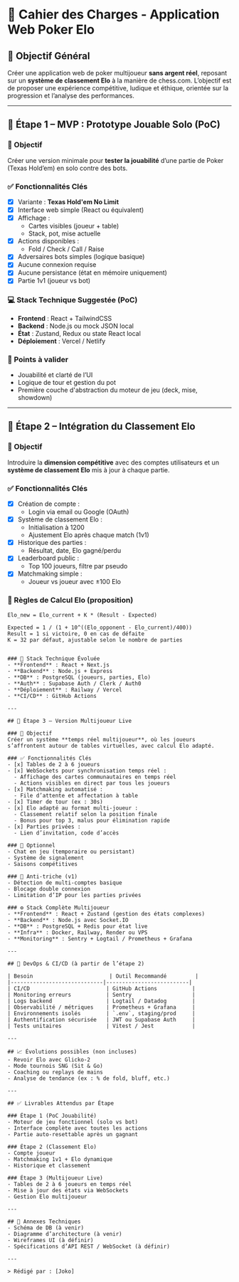 # 📘 Cahier des Charges - Application Web Poker Elo

## 🎯 Objectif Général
Créer une application web de poker multijoueur **sans argent réel**, reposant sur un **système de classement Elo** à la manière de chess.com. L’objectif est de proposer une expérience compétitive, ludique et éthique, orientée sur la progression et l’analyse des performances.

---

## 📌 Étape 1 – MVP : Prototype Jouable Solo (PoC)

### 🧪 Objectif
Créer une version minimale pour **tester la jouabilité** d’une partie de Poker (Texas Hold’em) en solo contre des bots.

### ✅ Fonctionnalités Clés
- [x] Variante : **Texas Hold'em No Limit**
- [x] Interface web simple (React ou équivalent)
- [x] Affichage :
  - Cartes visibles (joueur + table)
  - Stack, pot, mise actuelle
- [x] Actions disponibles :
  - Fold / Check / Call / Raise
- [x] Adversaires bots simples (logique basique)
- [x] Aucune connexion requise
- [x] Aucune persistance (état en mémoire uniquement)
- [x] Partie 1v1 (joueur vs bot)

### 💻 Stack Technique Suggestée (PoC)
- **Frontend** : React + TailwindCSS
- **Backend** : Node.js ou mock JSON local
- **État** : Zustand, Redux ou state React local
- **Déploiement** : Vercel / Netlify

### 🧠 Points à valider
- Jouabilité et clarté de l’UI
- Logique de tour et gestion du pot
- Première couche d'abstraction du moteur de jeu (deck, mise, showdown)

---

## 📌 Étape 2 – Intégration du Classement Elo

### 🧪 Objectif
Introduire la **dimension compétitive** avec des comptes utilisateurs et un **système de classement Elo** mis à jour à chaque partie.

### ✅ Fonctionnalités Clés
- [x] Création de compte :
  - Login via email ou Google (OAuth)
- [x] Système de classement Elo :
  - Initialisation à 1200
  - Ajustement Elo après chaque match (1v1)
- [x] Historique des parties :
  - Résultat, date, Elo gagné/perdu
- [x] Leaderboard public :
  - Top 100 joueurs, filtre par pseudo
- [x] Matchmaking simple :
  - Joueur vs joueur avec ±100 Elo

### 🔢 Règles de Calcul Elo (proposition)
```text
Elo_new = Elo_current + K * (Result - Expected)

Expected = 1 / (1 + 10^((Elo_opponent - Elo_current)/400))
Result = 1 si victoire, 0 en cas de défaite
K = 32 par défaut, ajustable selon le nombre de parties


### 💾 Stack Technique Évoluée
- **Frontend** : React + Next.js
- **Backend** : Node.js + Express
- **DB** : PostgreSQL (joueurs, parties, Elo)
- **Auth** : Supabase Auth / Clerk / Auth0
- **Déploiement** : Railway / Vercel
- **CI/CD** : GitHub Actions

---

## 📌 Étape 3 – Version Multijoueur Live

### 🧪 Objectif
Créer un système **temps réel multijoueur**, où les joueurs s’affrontent autour de tables virtuelles, avec calcul Elo adapté.

### ✅ Fonctionnalités Clés
- [x] Tables de 2 à 6 joueurs
- [x] WebSockets pour synchronisation temps réel :
  - Affichage des cartes communautaires en temps réel
  - Actions visibles en direct par tous les joueurs
- [x] Matchmaking automatisé :
  - File d’attente et affectation à table
- [x] Timer de tour (ex : 30s)
- [x] Elo adapté au format multi-joueur :
  - Classement relatif selon la position finale
  - Bonus pour top 3, malus pour élimination rapide
- [x] Parties privées :
  - Lien d’invitation, code d’accès

### 💬 Optionnel
- Chat en jeu (temporaire ou persistant)
- Système de signalement
- Saisons compétitives

### 🔐 Anti-triche (v1)
- Détection de multi-comptes basique
- Blocage double connexion
- Limitation d’IP pour les parties privées

### ⚙️ Stack Complète Multijoueur
- **Frontend** : React + Zustand (gestion des états complexes)
- **Backend** : Node.js avec Socket.IO
- **DB** : PostgreSQL + Redis pour état live
- **Infra** : Docker, Railway, Render ou VPS
- **Monitoring** : Sentry + Logtail / Prometheus + Grafana

---

## 🔧 DevOps & CI/CD (à partir de l’étape 2)

| Besoin                        | Outil Recommandé         |
|-----------------------------|--------------------------|
| CI/CD                        | GitHub Actions           |
| Monitoring erreurs           | Sentry                   |
| Logs backend                 | Logtail / Datadog        |
| Observabilité / métriques    | Prometheus + Grafana     |
| Environnements isolés        | `.env`, staging/prod     |
| Authentification sécurisée   | JWT ou Supabase Auth     |
| Tests unitaires              | Vitest / Jest            |

---

## 📈 Évolutions possibles (non incluses)
- Revoir Elo avec Glicko-2
- Mode tournois SNG (Sit & Go)
- Coaching ou replays de mains
- Analyse de tendance (ex : % de fold, bluff, etc.)

---

## ✅ Livrables Attendus par Étape

### Étape 1 (PoC Jouabilité)
- Moteur de jeu fonctionnel (solo vs bot)
- Interface complète avec toutes les actions
- Partie auto-resettable après un gagnant

### Étape 2 (Classement Elo)
- Compte joueur
- Matchmaking 1v1 + Elo dynamique
- Historique et classement

### Étape 3 (Multijoueur Live)
- Tables de 2 à 6 joueurs en temps réel
- Mise à jour des états via WebSockets
- Gestion Elo multijoueur

---

## 📂 Annexes Techniques
- Schéma de DB (à venir)
- Diagramme d’architecture (à venir)
- Wireframes UI (à définir)
- Spécifications d’API REST / WebSocket (à définir)

---

> Rédigé par : [Joko]
